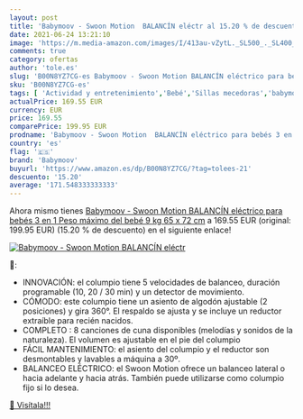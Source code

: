 ```yaml
---
layout: post
title: 'Babymoov - Swoon Motion  BALANCÍN eléctr al 15.20 % de descuento'
date: 2021-06-24 13:21:10
image: 'https://m.media-amazon.com/images/I/413au-vZytL._SL500_._SL400_.jpg'
comments: true
category: ofertas
author: 'tole.es'
slug: 'B00N8YZ7CG-es Babymoov - Swoon Motion BALANCÍN eléctrico para bebés 3 en...'
sku: 'B00N8YZ7CG-es'
tags: [ 'Actividad y entretenimiento','Bebé','Sillas mecedoras','babymoov','bebé','bebés', ]
actualPrice: 169.55 EUR
currency: EUR
price: 169.55
comparePrice: 199.95 EUR
prodname: 'Babymoov - Swoon Motion  BALANCÍN eléctrico para bebés 3 en 1  Peso máximo del bebé 9 kg  65 x 72 cm'
country: 'es'
flag: '🇪🇸'
brand: 'Babymoov'
buyurl: 'https://www.amazon.es/dp/B00N8YZ7CG/?tag=tolees-21'
descuento: '15.20'
average: '171.548333333333'
---
```


Ahora mismo tienes [Babymoov - Swoon Motion  BALANCÍN eléctrico para bebés 3 en 1  Peso máximo del bebé 9 kg  65 x 72 cm](https://www.amazon.es/dp/B00N8YZ7CG/?tag=tolees-21) a 169.55 EUR (original: 199.95 EUR) (15.20 %  de descuento) en el siguiente enlace!

[![Babymoov - Swoon Motion  BALANCÍN eléctr](https://m.media-amazon.com/images/I/413au-vZytL._SL500_._SL400_.jpg)](https://www.amazon.es/dp/B00N8YZ7CG/?tag=tolees-21)

🔎:

- INNOVACIÓN: el columpio tiene 5 velocidades de balanceo, duración programable (10, 20 / 30 min) y un detector de movimiento.
- CÓMODO: este columpio tiene un asiento de algodón ajustable (2 posiciones) y gira 360°. El respaldo se ajusta y se incluye un reductor extraíble para recién nacidos.
- COMPLETO : 8 canciones de cuna disponibles (melodías y sonidos de la naturaleza). El volumen es ajustable en el pie del columpio
- FÁCIL MANTENIMIENTO: el asiento del columpio y el reductor son desmontables y lavables a máquina a 30º.
- BALANCEO ELÉCTRICO: el Swoon Motion ofrece un balanceo lateral o hacia adelante y hacia atrás. También puede utilizarse como columpio fijo si lo desea.

[🛒 Visítala!!!](https://www.amazon.es/dp/B00N8YZ7CG/?tag=tolees-21)
